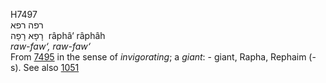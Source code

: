 <body>
  <p>H7497<br>  רפה    רפא  <br> רָפָא  רָפָה  ‎  râphâ‘  râphâh  <br><i>raw-faw‘,</i> <i>raw-faw‘ </i><br>From <a href="h7495.htm">7495</a> in the sense of <i>invigorating</i>; a <i>giant</i>: - giant, Rapha, Rephaim (-s). See also <a href="h1051.htm">1051</a> <br></p>
 </body>